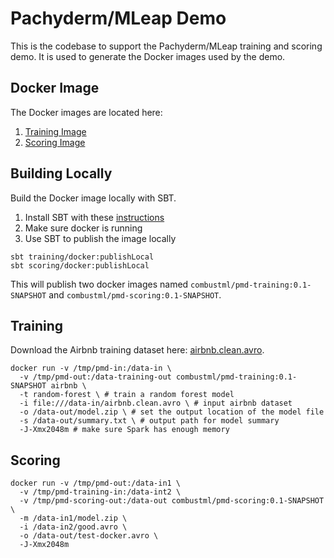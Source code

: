 # Pachyderm/MLeap Demo

This is the codebase to support the Pachyderm/MLeap training and scoring
demo. It is used to generate the Docker images used by the demo.

## Docker Image

The Docker images are located here:

1. [Training Image](https://hub.docker.com/r/combustml/pmd-training/)
2. [Scoring Image](https://hub.docker.com/r/combustml/pmd-scoring/)

## Building Locally

Build the Docker image locally with SBT.

1. Install SBT with these [instructions](http://www.scala-sbt.org/0.13/docs/Setup.html)
2. Make sure docker is running
3. Use SBT to publish the image locally

```
sbt training/docker:publishLocal
sbt scoring/docker:publishLocal
```

This will publish two docker images named `combustml/pmd-training:0.1-SNAPSHOT` and
`combustml/pmd-scoring:0.1-SNAPSHOT`.

## Training

Download the Airbnb training dataset here: [airbnb.clean.avro](https://s3-us-west-2.amazonaws.com/mleap-demo/datasources/airbnb.clean.avro).

```
docker run -v /tmp/pmd-in:/data-in \
  -v /tmp/pmd-out:/data-training-out combustml/pmd-training:0.1-SNAPSHOT airbnb \
  -t random-forest \ # train a random forest model
  -i file:///data-in/airbnb.clean.avro \ # input airbnb dataset
  -o /data-out/model.zip \ # set the output location of the model file
  -s /data-out/summary.txt \ # output path for model summary
  -J-Xmx2048m # make sure Spark has enough memory
```

## Scoring

```
docker run -v /tmp/pmd-out:/data-in1 \
  -v /tmp/pmd-training-in:/data-int2 \
  -v /tmp/pmd-scoring-out:/data-out combustml/pmd-scoring:0.1-SNAPSHOT \
  -m /data-in1/model.zip \
  -i /data-in2/good.avro \
  -o /data-out/test-docker.avro \
  -J-Xmx2048m
```

